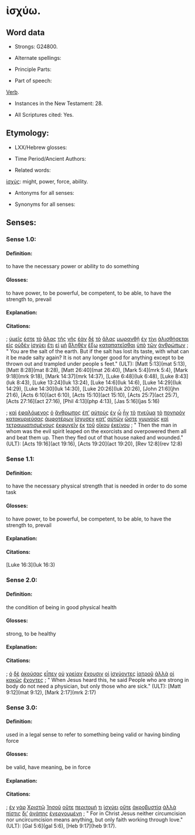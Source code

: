 # ἰσχύω.

<!-- Status: S3=Needs2ndReview -->
<!-- Lexica used for edits: BDAG, LN, FFM, A-S  -->

## Word data

* Strongs: G24800.

* Alternate spellings:

* Principle Parts: 

* Part of speech: 

[Verb](http://ugg.readthedocs.io/en/latest/verb.html).

* Instances in the New Testament: 28.

* All Scriptures cited: Yes.

## Etymology: 

* LXX/Hebrew glosses: 

* Time Period/Ancient Authors: 

* Related words: 

[ἰσχύς](..\G24790\01.md): might, power,  force, ability.

* Antonyms for all senses:

* Synonyms for all senses: 

## Senses:


### Sense 1.0:

#### Definition: 

to have the necessary power or ability to do something

#### Glosses:

to have power, to be powerful, be competent, to be able, to have the strength to, prevail

#### Explanation:

#### Citations:

; [ὑμεῖς](../G47710/01.md) [ἐστε](../G99999/01.md) [τὸ](../G35880/01.md) [ἅλας](../G02170/01.md) [τῆς](../G35880/01.md) [γῆς](../G10930/01.md) [ἐὰν](../G14370/01.md) [δὲ](../G11610/01.md) [τὸ](../G35880/01.md) [ἅλας](../G02170/01.md) [μωρανθῇ](../G34710/01.md) [ἐν](../G17220/01.md) [τίνι](../G51010/01.md) [ἁλισθήσεται](../G02330/01.md) [εἰς](../G15190/01.md) [οὐδὲν](../G37620/01.md) [ἰσχύει](../G24800/01.md) [ἔτι](../G20890/01.md) [εἰ](../G14870/01.md) [μὴ](../G33610/01.md) [βληθὲν](../G09060/01.md) [ἔξω](../G18540/01.md) [καταπατεῖσθαι](../G26620/01.md) [ὑπὸ](../G52590/01.md) [τῶν](../G35880/01.md) [ἀνθρώπων](../G04440/01.md)
; " You are the salt of the earth. But if the salt has lost its taste, with what can it be made salty again? It is not any longer good for anything except to be thrown out and trampled under people s feet." (ULT): 
[Matt 5:13](mat 5:13), [Matt 8:28](mat 8:28), [Matt 26:40](mat 26:40), [Mark 5:4](mrk 5:4), [Mark 9:18](mrk 9:18), [Mark 14:37](mrk 14:37), [Luke 6:48](luk 6:48), [Luke 8:43](luk 8:43), [Luke 13:24](luk 13:24), [Luke 14:6](luk 14:6), [Luke 14:29](luk 14:29), [Luke 14:30](luk 14:30), [Luke 20:26](luk 20:26), [John 21:6](jhn 21:6), [Acts 6:10](act 6:10), [Acts 15:10](act 15:10), [Acts 25:7](act 25:7), [Acts 27:16](act 27:16), [Phil 4:13](php 4:13), [Jas 5:16](jas 5:16)

; [καὶ](../G25320/01.md) [ἐφαλόμενος](../G21770/01.md) [ὁ](../G35880/01.md) [ἄνθρωπος](../G04440/01.md) [ἐπ’](../G19090/01.md) [αὐτοὺς](../G08460/01.md) [ἐν](../G17220/01.md) [ᾧ](../G37390/01.md) [ἦν](../G99999/01.md) [τὸ](../G35880/01.md) [πνεῦμα](../G41510/01.md) [τὸ](../G35880/01.md) [πονηρὸν](../G41900/01.md) [κατακυριεύσας](../G26340/01.md) [ἀμφοτέρων](../G02970/01.md) [ἴσχυσεν](../G24800/01.md) [κατ’](../G25960/01.md) [αὐτῶν](../G08460/01.md) [ὥστε](../G56200/01.md) [γυμνοὺς](../G11310/01.md) [καὶ](../G25320/01.md) [τετραυματισμένους](../G51350/01.md) [ἐκφυγεῖν](../G16280/01.md) [ἐκ](../G15370/01.md) [τοῦ](../G35880/01.md) [οἴκου](../G36240/01.md) [ἐκείνου](../G15650/01.md)
; " Then the man in whom was the evil spirit leaped on the exorcists and overpowered them all and beat them up. Then they fled out of that house naked and wounded." (ULT): 
[Acts 19:16](act 19:16), [Acts 19:20](act 19:20), [Rev 12:8](rev 12:8)

### Sense 1.1:

#### Definition: 

to have the necessary physical strength that is needed in order to do some task

#### Glosses:

to have power, to be powerful, be competent, to be able, to have the strength to, prevail

#### Explanation:

#### Citations:

[Luke 16:3](luk 16:3)

### Sense 2.0:

#### Definition: 

the condition of being in good physical health 

#### Glosses:

strong, to be healthy

#### Explanation:

#### Citations:

; [ὁ](../G35880/01.md) [δὲ](../G11610/01.md) [ἀκούσας](../G01910/01.md) [εἶπεν](../G30040/01.md) [οὐ](../G37560/01.md) [χρείαν](../G55320/01.md) [ἔχουσιν](../G21920/01.md) [οἱ](../G35880/01.md) [ἰσχύοντες](../G24800/01.md) [ἰατροῦ](../G23950/01.md) [ἀλλὰ](../G02350/01.md) [οἱ](../G35880/01.md) [κακῶς](../G25600/01.md) [ἔχοντες](../G21920/01.md)
; " When Jesus heard this, he said People who are strong in body do not need a physician, but only those who are sick." (ULT): 
[Matt 9:12](mat 9:12), [Mark 2:17](mrk 2:17)


### Sense 3.0:

#### Definition: 

used in a legal sense to refer to something being valid or having binding force

#### Glosses:

be valid, have meaning, be in force

#### Explanation:

#### Citations:

; [ἐν](../G17220/01.md) [γὰρ](../G10630/01.md) [Χριστῷ](../G55470/01.md) [Ἰησοῦ](../G24240/01.md) [οὔτε](../G37770/01.md) [περιτομή](../G40610/01.md) [τι](../G51000/01.md) [ἰσχύει](../G24800/01.md) [οὔτε](../G37770/01.md) [ἀκροβυστία](../G02030/01.md) [ἀλλὰ](../G02350/01.md) [πίστις](../G41020/01.md) [δι’](../G12230/01.md) [ἀγάπης](../G00260/01.md) [ἐνεργουμένη](../G17540/01.md)
; " For in Christ Jesus neither circumcision nor uncircumcision means anything, but only faith working through love." (ULT): 
[Gal 5:6](gal 5:6), [Heb 9:17](heb 9:17).
